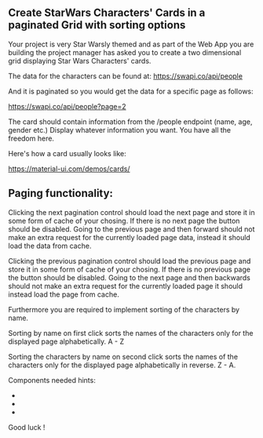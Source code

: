 ## Create StarWars Characters' Cards in a paginated Grid with sorting options

Your project is very Star Warsly themed and as part of the Web App you are building the project manager has asked you to create a two dimensional grid displaying Star Wars Characters' cards.

The data for the characters can be found at:
https://swapi.co/api/people

And it is paginated so you would get the data for a specific page as follows:

https://swapi.co/api/people?page=2

The card should contain information from the /people endpoint (name, age, gender etc.) Display whatever information you want. You have all the freedom here.

Here's how a card usually looks like: 

https://material-ui.com/demos/cards/

## Paging functionality:

Clicking the next pagination control should load the next page and store it in some form of cache of your chosing. If there is no next page the button should be disabled.
Going to the previous page and then forward should not make an extra request for the currently loaded page data, instead it should load the data from cache.

Clicking the previous pagination control should load the previous page and store it in some form of cache of your chosing. If there is no previous page the button should be disabled.
Going to the next page and then backwards should not make an extra request for the currently loaded page it should instead load the page from cache.

Furthermore you are required to implement sorting of the characters by name.

Sorting by name on first click sorts the names of the characters only for the displayed page alphabetically. A - Z

Sorting the characters by name on second click sorts the names of the characters only for the displayed page alphabetically in reverse. Z - A.

Components needed hints:

- <StarWarsCharacterCard>
- <StarWarsCharactersGrid>
- <PaginatedContainer>

Good luck !